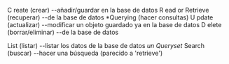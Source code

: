 C reate (crear) --añadir/guardar en la base de datos
R ead or Retrieve (recuperar) --de la base de datos *Querying (hacer consultas)
U pdate (actualizar) --modificar un objeto guardado ya en la base de datos
D elete (borrar/eliminar) --de la base de datos

List (listar) --listar los datos de la base de datos *un Queryset*
Search (buscar) --hacer una búsqueda (parecido a 'retrieve')